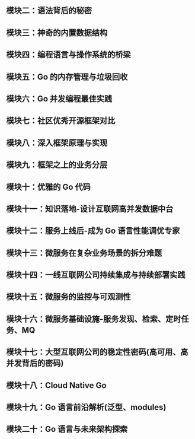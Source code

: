 ## 模块二：语法背后的秘密

## 模块三：神奇的内置数据结构

## 模块四：编程语言与操作系统的桥梁

## 模块五：Go 的内存管理与垃圾回收

## 模块六：Go 并发编程最佳实践

## 模块七：社区优秀开源框架对比

## 模块八：深入框架原理与实现

## 模块九：框架之上的业务分层

## 模块十：优雅的 Go 代码

## 模块十一：知识落地-设计互联网高并发数据中台

## 模块十二：服务上线后-成为 Go 语言性能调优专家

## 模块十三：微服务在复杂业务场景的拆分难题

## 模块十四：一线互联网公司持续集成与持续部署实践

## 模块十五：微服务的监控与可观测性

## 模块十六：微服务基础设施-服务发现、检索、定时任务、MQ

## 模块十七：大型互联网公司的稳定性密码(高可用、高并发背后的密码)

## 模块十八：Cloud Native Go

## 模块十九：Go 语言前沿解析(泛型、modules)

## 模块二十：Go 语言与未来架构探索